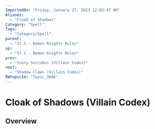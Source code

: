 ```yaml
---
ImportedOn: "Friday, January 27, 2023 12:02:47 AM"
Aliases:
  - "Cloak of Shadows"
Category: "Spell"
Tags:
  - "Category/Spell"
parent:
  - "S7.1 - Demon Knights Rules"
up:
  - "S7.1 - Demon Knights Rules"
prev:
  - "Ivory Succubus (Villain Codex)"
next:
  - "Shadow Claws (Villain Codex)"
RWtopicId: "Topic_3606"
---
```

# Cloak of Shadows (Villain Codex)
## Overview
